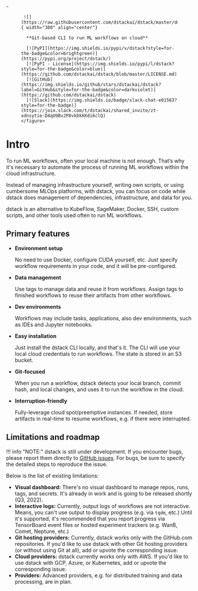 <div class="grid cards fit" markdown>
  - 
     <figure markdown> 

     ![](https://raw.githubusercontent.com/dstackai/dstack/master/docs/assets/logo.svg){ width="300" align="center"}

      **Git-based CLI to run ML workflows on cloud**

      [![PyPI](https://img.shields.io/pypi/v/dstack?style=for-the-badge&color=brightgreen)](https://pypi.org/project/dstack/)
      [![PyPI - License](https://img.shields.io/pypi/l/dstack?style=for-the-badge&color=blue)](https://github.com/dstackai/dstack/blob/master/LICENSE.md)
      [![GitHub](https://img.shields.io/github/stars/dstackai/dstack?label=GitHub&style=for-the-badge&color=darkviolet)](https://github.com/dstackai/dstack)
      [![Slack](https://img.shields.io/badge/slack-chat-e01563?style=for-the-badge)](https://join.slack.com/t/dstackai/shared_invite/zt-xdnsytie-D4qU9BvJP8vkbkHXdi6clQ)
    </figure>
</div>

# Intro

To run ML workflows, often your local machine is not enough. 
That’s why it's necessary to automate the process of running ML workflows within the cloud infrastructure.

Instead of managing infrastructure yourself, writing own scripts, or using cumbersome MLOps platforms, with dstack, 
you can focus on code while dstack does management of dependencies, infrastructure, and data for you.

dstack is an alternative to KubeFlow, SageMaker, Docker, SSH, custom scripts, and other tools used often to
run ML workflows.

## Primary features

<div class="grid cards" markdown>

- **Environment setup** 

    No need to use Docker, configure CUDA yourself, etc. Just specify workflow 
    requirements in your code, and it will be pre-configured.

- **Data management** 

    Use tags to manage data and reuse it from workflows.
    Assign tags to finished workflows to reuse their artifacts from other workflows.

- **Dev environments** 

    Workflows may include tasks, applications, also dev environments, such as 
    IDEs and Jupyter notebooks.

- **Easy installation** 

    Just install the dstack CLI locally, and that's it.
    The CLI will use your local cloud credentials to run workflows. 
    The state is stored in an S3 bucket.

- **Git-focused** 

    When you run a workflow, dstack detects your local branch, commit hash, and local changes, 
    and uses it to run the workflow in the cloud.

- **Interruption-friendly** 

    Fully-leverage cloud spot/preemptive instances.
    If needed, store artifacts in real-time to resume workflows, e.g. if there were interrupted.

</div>

## Limitations and roadmap

!!! info "NOTE:"
    dstack is still under development.
    If you encounter bugs, please report them directly to [GitHub issues](https://github.com/dstackai/dstack/issues).
    For bugs, be sure to specify the detailed steps to reproduce the issue.

Below is the list of existing limitations:

- **Visual dashboard:** There's no visual dashboard to manage repos, runs, tags, and secrets. 
  It's already in work and is going to be released shortly (Q3, 2022).
- **Interactive logs:** Currently, output logs of workflows are not interactive. Means, you can't 
  use output to display progress (e.g. via `tqdm`, etc.) Until it's supported, it's recommended that 
  you report progress via TensorBoard event files or hosted experiment trackers (e.g. WanB, Comet, 
  Neptune, etc.) 
- **Git hosting providers:** Currently, dstack works only with the GitHub.com repositories. If you'd like to use
  dstack with other Git hosting providers (or without using Git at all), add or upvote the 
  corresponding issue.
- **Cloud providers:** dstack currently works only with AWS. If you'd like to use dstack with GCP, 
  Azure, or Kubernetes, add or upvote the corresponding issue.
- **Providers:** Advanced providers, e.g. for distributed training and data processing, are in plan.